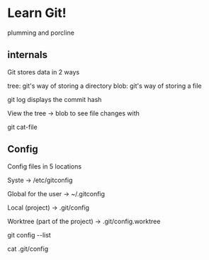 # Learn Git!

plumming and porcline

## internals

Git stores data in 2 ways

tree: git's way of storing a directory
blob: git's way of storing a file

git log displays the commit hash

View the tree -> blob to see file changes with

git cat-file <hash>


## Config

Config files in 5 locations

Syste -> /etc/gitconfig

Global for the user -> ~/.gitconfig

Local (project) -> .git/config

Worktree (part of the project) -> .git/config.worktree


git config --list



cat .git/config